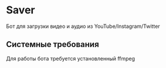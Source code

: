 # Saver
Бот для загрузки видео и аудио из YouTube/Instagram/Twitter

## Системные требования
Для работы бота требуется установленный ffmpeg
